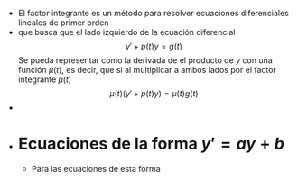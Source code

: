 - El factor integrante es un método para resolver ecuaciones diferenciales lineales de primer orden
- que busca que el lado izquierdo de la ecuación diferencial
  $$y' + p(t)y = g(t)$$
  Se pueda representar como la derivada de el producto de $y$ con una función $\mu (t)$, es decir, que si al multiplicar a ambos lados por el factor integrante $\mu (t)$
  $$\mu (t)( y' + p(t)y) = \mu (t) g(t) $$
-
- # Ecuaciones de la forma $y'=ay+b$
	- Para las ecuaciones de esta forma